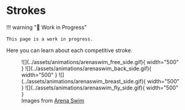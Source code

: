 # Strokes

!!! warning ":construction: Work in Progress"

    This page is a work in progress.

Here you can learn about each competitive stroke.

<figure markdown="span">
    ![](../assets/animations/arenaswim_free_side.gif){ width="500" }
    ![](../assets/animations/arenaswim_back_side.gif){ width="500" }
    ![](../assets/animations/arenaswim_breast_side.gif){ width="500" }
    ![](../assets/animations/arenaswim_fly_side.gif){ width="500" }
    <figcaption>Images from <a href="https://arenaswim.com/">Arena Swim</a></figcaption>
</figure>
